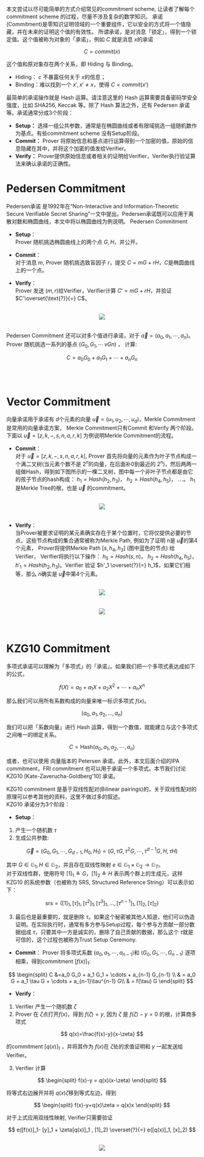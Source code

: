 本文尝试以尽可能简单的方式介绍常见的commitment scheme, 让读者了解每个commitment scheme 的过程，尽量不涉及复杂的数学知识。
承诺(Commitment)是零知识证明领域的一个重要组件，它以安全的方式将一个值隐藏，并在未来的证明这个值的有效性。
所谓承诺，是对消息「锁定」，得到一个锁定值。这个值被称为对象的「承诺」，例如 $C$ 就是消息 $x$的承诺

$$
C=commit(x)
$$

这个值和原对象存在两个关系，即 Hiding 与 Binding。
+ Hiding： $c$ 不暴露任何关于 $x$的信息；
+ Binding：难以找到一个 $x', x'\neq x$，使得 $C=commit(x')$

最简单的承诺操作就是 Hash 运算。请注意这里的 Hash 运算需要具备密码学安全强度，比如 SHA256, Keccak 等。除了 Hash 算法之外，还有 Pedersen 承诺等。承诺通常分成3个阶段：
+ **Setup：** 选择一组公共参数，通常是在椭圆曲线或者有限域挑选一组随机数作为基点。有些commitment scheme 没有Setup阶段。
+ **Commit：** Prover 将原始信息和基点进行运算得到一个加密的值，原始的信息隐藏在其中，并将这个加密的值发给Verifier。
+ **Verify：** Prover提供原始信息或者相关的证明给Verifier，Verifer执行验证算法来确认承诺的正确性。

# Pedersen Commitment
Pedersen承诺 是1992年在“Non-Interactive and Information-Theoretic Secure Verifiable Secret Sharing”一文中提出。Pedersen承诺既可以应用于离散对数和椭圆曲线，本文中将以椭圆曲线为例说明。 Pedersen Commitment

+ **Setup**：     
Prover 随机挑选椭圆曲线上的两个点 $G,H$，并公开。

+ **Commit**：     
对于消息 $m$, Prover 随机挑选致盲因子 $r$，提交 $C = mG + rH$，$C$是椭圆曲线上的一个点。

+ **Verify**：   
Prover 发送 $(m,r)$给Verifier，Verifier计算 $C'=mG+rH$，并验证 $C'\overset{\text{?}}{=} C$。
<br>
<div align=center><img src ="https://github.com/zkp-co-learning/ZKP/assets/78890754/2027ab30-b7a1-4680-8635-2b9b82b7cd17"></div>
<br>

Pedersen Commitment 还可以对多个值进行承诺，对于 $\vec a = (a_0,a_1,\cdots,a_n)$。Prover 随机挑选一系列的基点 $(G_0,G_1,\cdots\,vGn)$ ， 计算:

$$
C = a_0G_0+a_1G_1+\cdots+ a_nG_n
$$

<br>
<br>

# Vector Commitment
向量承诺用于承诺有 $d$个元素的向量 $\vec u=(u_1,u_2,\cdots,u_d)$，Merkle Commitment 是常用的向量承诺方案， Merkle Commitment只有Commit 和Verify 两个阶段。下面以 $\vec u=[z,k,-,s,n,a,r,k]$ 为例说明Merkle Commitment的流程。

+ **Commit**：     
对于 $\vec u=[z,k,-,s,n,a,r,k]$, Prover 首先将向量的元素作为叶子节点构成一个满二叉树(当元素个数不是 $2^n$的向量，在后面补0到最近的 $2^n$)，然后两两一组做Hash，得到如下图所示的一棵二叉树，图中每一个非叶子节点都是由它的孩子节点的hash构成： $h_1=Hash(h_2,h_3)$， $h_2 = Hash(h_4,h_5)$， $\cdots$。 $h_1$是Merkle Tree的根，也是 $\vec u$ 的commitment。

<br>
<div align=center><img src="https://github.com/zkp-co-learning/ZKP/assets/78890754/51a562b1-37b4-4b06-99c7-e97482b5eb6d"></div>
<br>

+ **Verify**：   
当Prover被要求证明的某元素确实存在于某个位置时，它将仅提供必要的节点，这些节点构成的集合通常被称为Merkle Path, 例如为了证明 $n$是 $\vec u$的第4个元素， Prover将提供Merkle Path  $[s, h_4, h_3]$ (图中蓝色的节点) 给Verifier， Verifier将执行以下操作： $h_5=Hash(s,n)$， $h_2=Hash(h_4, h_5)$， $h'_1=Hash(h_2, h_3)$。Verifier 验证 $h'_1 \overset{?}{=} h_1$，如果它们相等，那么 $n$确实是 $\vec u$中第4个元素。

<br>
<div align=center><img src="https://github.com/zkp-co-learning/ZKP/assets/78890754/d1691b18-96d5-478b-b6ff-7daf8ecec625"></div>
<br>


<br>
<div align=center><img src="https://github.com/zkp-co-learning/ZKP/assets/78890754/30a24454-c8d5-4e61-9e9d-b418fb9ec526"></div>
<br>
<br>


# KZG10 Commitment
多项式承诺可以理解为「多项式」的「承诺」。如果我们把一个多项式表达成如下的公式，

$$
f(X) = a_0 + a_1X + a_2X^2 + \cdots + a_nX^n
$$

那么我们可以用所有系数构成的向量来唯一标识多项式 $f(x)$。

$$
(a_0, a_1, a_2,\ldots, a_n)
$$

我们可以把「系数向量」进行 Hash 运算，得到一个数值，就能建立与这个多项式之间唯一的绑定关系。

$$
C = \textrm{Hash}(a_0, a_1,a_2, \cdots,a_n)
$$

或者，也可以使用 向量版本的 Petersen 承诺。此外，本文后面介绍的IPA commitment，FRI commitment 也可以用于承诺一个多项式。本节我们讨论KZG10 [Kate-Zaverucha-Goldberg'10] 承诺。

KZG10 commitment 是基于双线性配对(Bilinear pairings)的，关于双线性配对的原理可以参考其他的资料，这里不做过多的叙述。<br>
KZG10 承诺分为3个阶段：

+ **Setup**：
1. 产生一个随机数 $\tau$
2. 生成公共参数:

$$
\vec G = (G_0, G_1,\cdots,G_{d-1},H_0, H_1) =(G, \tau G, \tau^2  G, \cdots, \tau^{d-1}G, H,\tau H)
$$
    
其中 $G\in \mathbb{G}_1,H\in\mathbb{G}_2$，并且存在双线性映射 $e\in\mathbb{G}_1 \times \mathbb{G}_2 \rightarrow \mathbb{G}_T$。    
对于双线性群，使用符号 $[1]_1\triangleq G$，$[1]_2\triangleq H$ 表示两个群上的生成元，这样 KZG10 的系统参数（也被称为 SRS, Structured Reference String）可以表示如下： 
    
$$
\mathsf{srs}=([1]_1,[\tau]_1,[\tau^2]_1,[\tau^3]_1,\ldots,[\tau^{n-1}]_1,[1]_2,[\tau]_2)
$$
    
3. 最后也是最重要的，就是删除 $\tau$。如果这个秘密被其他人知道，他们可以伪造证明。在实际执行时，通常有多方参与Setup过程，每个参与方贡献一部分数据组成 $\tau$，只要其中一方是诚实的，删除了自己贡献的数据，那么这个 $\tau$就是可信的，这个过程也被称为Trust Setup Ceremony.     

+ **Commit**：
Prover 将多项式系数 $(a_0,a_1,\cdots,a_{n-1})$和 $(G_0,G_1,\cdots,G_{n-1})$ 逐项相乘，得到commitment $[f(x)]_1$:

$$
\begin{split}
C &=a_0 G_0 + a_1  G_1 + \cdots + a_{n-1} G_{n-1} \\
 & = a_0  G + a_1 \tau G + \cdots + a_{n-1}\tau^{n-1} G\\
 & = f(\tau) G 
\end{split}
$$


+ **Verify**：
1. Verifier 产生一个随机数 $\zeta$
2. Prover 在 $\zeta$点打开$f(x)$，得到 $f(\zeta)=y$,  因为 $\zeta$ 是 $f(\zeta)-y=0$ 的根，计算商多项式

$$
q(x)=\frac{f(x)-y}{x-\zeta}
$$

的commitment $[q(x)]_1$ ，并将其作为 $f(x)$在 $\zeta$处的求值证明和 $y$ 一起发送给Verifier。

3. Verifier 计算
    
$$
\begin{split}
f(x)-y = q(x)(x-\zeta)  
\end{split}
$$
    
将等式右边展开并将 $q(x)\zeta$移到等式左边，得到

$$
\begin{split}
f(x)-y+q(x)\zeta = q(x)x
\end{split}
$$

对于上式应用双线性映射, Verifier只需要验证

$$
 e([f(x)]_1- [y]_1 + \zeta[q(x)]_1 , [1]_2)  \overset{?}{=} e([q(x)]_1, [x]_2)
$$

<br>
<div align=center><img src="https://github.com/zkp-co-learning/ZKP/assets/78890754/a079b876-8531-47f5-ac90-1ced1f61cfd9"></div>
<br>



 
